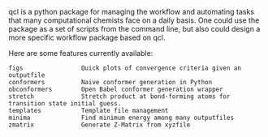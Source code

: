 qcl is a python package for managing the workflow and automating tasks that many computational chemists face on a daily basis. One could use the package as a set of scripts from the command line, but also could design a more specific workflow package based on qcl.

Here are some features currently available:

    figs                Quick plots of convergence criteria given an outputfile
    conformers          Naive conformer generation in Python
    obconformers        Open Babel conformer generation wrapper
    stretch             Stretch product at bond-forming atoms for transition state initial guess.
    templates           Template file management
    minima              Find minimum energy among many outputfiles
    zmatrix             Generate Z-Matrix from xyzfile




